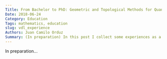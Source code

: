 ```yaml
---
Title: From Bachelor to PhD: Geometric and Topological Methods for Quantum Field Theory
Date: 2018-06-24
Category: Education
Tags: mathematics, education
slug: vdl_experience
Authors: Juan Camilo Orduz
Summary: (In preparation) In this post I collect some experiences as a participant on a sequence of summer schools on Geometric and Topological Methods for Quantum Field Theory at Villa de Leyva, Colombia.
---
```


In preparation...

